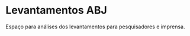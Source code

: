 
<!-- README.md is generated from README.Rmd. Please edit that file -->

# Levantamentos ABJ

Espaço para análises dos levantamentos para pesquisadores e imprensa.
